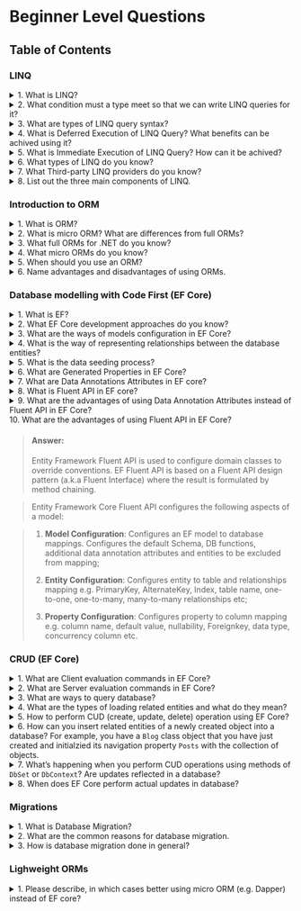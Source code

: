 

# Beginner Level Questions

## Table of Contents

### LINQ

<details>
	<summary>1. What is LINQ?</summary>

> #### Answer:
> LINQ (Language Integrated Query) is uniform query syntax in C# and VB.NET to retrieve data from different sources and formats. It provides a single querying interface for different types of data sources. 

</details>

<details>
	<summary>2. What condition must a type meet so that we can write LINQ queries for it?</summary>

> #### Answer:
> We can write LINQ queries for the types that implement `IEnumerable<T>` or `IQueryable<T>` interface.

</details>

<details>
	<summary>3. What are types of LINQ query syntax?</summary>

> #### Answer:
> 1. Query Syntax or Query Expression Syntax
> 2. Method Syntax or Method Extension Syntax or Fluent

</details>

<details>
	<summary>4. What is Deferred Execution of LINQ Query? What benefits can be achived using it?</summary>

> #### Answer:
> 1. Deferred execution means that the evaluation of an expression (materialization and execution) is delayed until its realized value is actually required.
> 2. It greatly improves performance by avoiding unnecessary execution.

</details>

<details>
	<summary>5. What is Immediate Execution of LINQ Query? How can it be achived?</summary>

> #### Answer:
> 1. Immediate Execution forces the LINQ query to execute and gets the result immediately.
> 2. The 'To' conversion operators execute the given query and give the result immediately (`ToList`, `To Array`, `ToDictionary`, `ToLookup`). Aggregation operators  (`Count`, `Max`, ...), element operators (`Single`, `Last`, `FirstOrDefault`). Loop iterations.

</details>

<details>
<summary>6. What types of LINQ do you know?</summary>

>#### Answer:
>* LINQ to objects
>* LINQ to SQL(DLINQ)
>* LINQ to dataset
>* LINQ to XML(XLINQ)
>* LINQ to entities

</details>

<details>
<summary>7. What Third-party LINQ providers do you know?</summary>

>#### Answer:
>* DbLinq
>* LINQ to Excel
>* LINQ to JSON
>* LINQ to Amazon

</details>

<details>
<summary>8. List out the three main components of LINQ.</summary>

>#### Answer:
>* Standard Query Operators
>* Language Extensions
>* LINQ Providers

</details>

### Introduction to ORM

<details>
	<summary>1. What is ORM?</summary>

> #### Answer:
> Object-Relational Mapping is a technique that lets you query and manipulate data from a database using an object-oriented paradigm.

</details>

<details>
	<summary>2. What is micro ORM? What are differences from full ORMs?</summary>

> #### Answer:
> Micro ORMs are useful small ORMs that are lightweight and map between objects and database queries. They have better performance but usually don’t come with any powerful features like full ORMs do (change tracking, concurrency, caching, relationships, migrations).

</details>

<details>
	<summary>3. What full ORMs for .NET do you know?</summary>

> #### Answer:
> EF, EF Core, NHibernate.

</details>

<details>
	<summary>4. What micro ORMs do you know?</summary>

> #### Answer:
> Dapper.

</details>

<details>
<summary>5. When should you use an ORM?</summary>

>#### Answer:
>ORM is useful when you need to work with data stored in the database within your application.

</details>

<details>
<summary>6. Name advantages and disadvantages of using ORMs.</summary>

>#### Answer:
>Advantages:
>* It lets you treat data stored in a database like a usual object;
>* You don't have to write SQL;
>* You write your data model in only one place, and it's easier to update, maintain, and reuse the code;
>* The model is weakly bound to the rest of the application, so you can change it or use it anywhere else;
>* It lets you use OOP.
>
>Disadvantages:
>* You have to learn it, ORM libraries are not lightweight tools;
>* Performance. It's OK for simple queries, but you can have problems with more difficult tasks;
>* Sometimes treating database data like usual objects can affect performance negatively (e.g. a huge for loop).

</details>

### Database modelling with Code First (EF Core)

<details>
	<summary>1. What is EF?</summary>

> #### Answer:
> Entity Framework is an Object/Relational Mapping (ORM) framework. It is an enhancement to ADO.NET that gives developers an automated mechanism for accessing & storing the data in the database.

</details>

<details>
	<summary>2. What EF Core development approaches do you know?</summary>

> #### Answer:
> 1. Code-First
> 2. Database-First

</details>

<details>
	<summary>3. What are the ways of models configuration in EF Core?</summary>

> #### Answer:
> 1. Fluent API
> 2. Data Annotation Attributes

</details>

<details>
	<summary>4. What is the way of representing relationships between the database entities?</summary>

> #### Answer:
> Navigation properties.

</details>

<details>
<summary>5. What is the data seeding process?</summary>

>#### Answer:
> Data seeding is the process of populating a database with an initial set of data.

</details>

<details>
<summary>6. What are Generated Properties in EF Core? </summary>

>#### Answer:
>A property the value of which is generated either by Entity Framework or the database when the entity is added or updated is known as generated property

</details>

<details>
<summary>7. What are Data Annotations Attributes in EF core? </summary>

>#### Answer:
>Attributes are a kind of tag that you can place on a class or property to specify metadata about that class or property. Entity Framework Core makes use of attributes defined in the System.ComponentModel.DataAnnotations.Schema and System.ComponentModel.DataAnnotations namespaces.
>
```csharp
[MyClassAttribute]
public class MyClass
{
    [MyPropertyAttribute]
    public int MyProperty { get; set; }
    
    ...
}
```
>
>You can apply multiple attributes in one of two ways - separately:
>
```csharp
[MyFirstAttribute]
[MySecondAttribute]
[MyThirdAttribute]
public int MyProperty { get; set; }
...
```
>
>or as a comma-separated list:
>
```csharp
[MyFirstAttribute, MySecondAttribute, MyThirdAttribute]
public int MyProperty { get; set; }
...
```

</details>

<details>
<summary>8. What is Fluent API in EF core? </summary>

>#### Answer:
>EF Core Fluent API is an approach for configuring various aspects of your model(using provided methods) which is based on a Fluent API design pattern (a.k.a Fluent Interface) where the result is formulated by method chaining.

</details>

<details>

<summary>9. What are the advantages of using Data Annotation Attributes instead of Fluent API in EF Core?</summary>

>#### Answer:
>Each entity is configured separately, configuration is not separated from the model.

</details>

<summary>10. What are the advantages of using Fluent API in EF Core?</summary>

>#### Answer:
>Entity Framework Fluent API is used to configure domain classes to override conventions. EF Fluent API is based on a Fluent API design pattern (a.k.a Fluent Interface) where the result is formulated by method chaining.

>Entity Framework Core Fluent API configures the following aspects of a model:

>1) **Model Configuration**: Configures an EF model to database mappings. Configures the default Schema, DB functions, additional data annotation attributes and entities to be excluded from mapping;
>
>2) **Entity Configuration**: Configures entity to table and relationships mapping e.g. PrimaryKey, AlternateKey, Index, table name, one-to-one, one-to-many, many-to-many relationships etc;
>
>3) **Property Configuration**: Configures property to column mapping e.g. column name, default value, nullability, Foreignkey, data type, concurrency column etc.

</details>

### CRUD (EF Core)

<details>
<summary>1. What are Client evaluation commands in EF Core?</summary>

>#### Answer:
> Commands that cannot be converted into SQL, so therefore must be run in software in the application, known as the client.

</details>

<details>
<summary>2. What are Server evaluation commands in EF Core?</summary>

>#### Answer:
> Commands that can be converted into SQL commands and run on the database server.

</details>


<details>
	<summary>3. What are ways to query database?</summary>

> #### Answer:
> 1. LINQ.
> 2. Raw SQL queries.

</details>

<details>
	<summary>4. What are the types of loading related entities and what do they mean?</summary>

> #### Answer:

The difference between loading types is in how EF Core loads related entities from other tables.

For example, if class <code>Person</code> has property <code>Pet[] Pets</code>:

> 1. **Eager** loading means that related data from table Pets will be loaded only if you add a call to Include(x => x.Pets). Otherwise, the data from table Persons will be loaded, but property Pets will be null
> 2. **Explicit** loading means that the related data will be loaded when you explicitly request it in a separate query:
    - First, you get the required Person data: var person = dbContext.Persons.First();
    - Then, you load related data in a separate request via Entry API: var pets = dbContext.Entry(person).Collection(x => x.Pets).Load();
> 3. **Lazy** loading can be enabled when configuring dbContext. If it is enabled, all related data will be loaded automatically. This is not a recommended approach, because it will increase the response time and often load unnecessary data.

</details>

<details>
	<summary>5. How to perform CUD (create, update, delete) operation using EF Core?</summary>

> #### Answer:
> Methods of `DbSet` and `DbContext` (`Add`, `Remove`). Update properties of a model.

</details>

<details>
	<summary>6. How can you insert related entities of a newly created object into a database? For example, you have a <code>Blog</code> class object that you have just created and initialzied its navigation property <code>Posts</code> with the collection of objects.</summary>

> #### Answer:
> When you insert `Blog` class object its related `Post` entities will be automatically inserted into a database.

</details>

<details>
	<summary>7. What’s happening when you perform CUD operations using methods of <code>DbSet</code> or <code>DbContext</code>? Are updates reflected in a database?</summary>

> #### Answer:
> `DbContext` keeps track of updates, `EntityState` is updated. There is no updates in a database.

</details>

<details>
	<summary>8. When does EF Core perform actual updates in database?</summary>

> #### Answer:
> After calling the method `SaveChanges` of a `DbContext` object.

</details>

### Migrations

<details>
<summary>1. What is Database Migration?</summary>

>#### Answer:
> Database migration is management of incremental, reversible changes to relational database schemas. This is a complex, multiphase process, which usually includes assessment, database schema conversion (if you are changing engines), script conversion, data migration, functional testing, performance tuning, and many other steps. In the context of enterprise applications — Database migration means moving your data from one platform to another. 

</details>

<details>
<summary>2. What are the common reasons for database migration.</summary>

>#### Answer:
>
>1) Upgrading to the latest version of the database software to improve security and compliance;
>
>2) Moving existing data to a new database to reduce cost, improve performance, and achieve scalability;
>
>3) Moving from an on-premise database to a cloud-based database for better scalability and lower costs;
>
>4) Merge data from several databases into a single database for a unified data view post-merger.

</details>

<details>
<summary>3. How is database migration done in general?</summary>

>#### Answer:
>Database migration is a multiphase process that involves some or all the following steps:
>
>1) **Assessment** : At this stage, you'll need to gather business requirements, assess the costs and benefits, and perform data profiling. Data profiling is a process by which you get to know your existing data and database schema. You'll also need to plan how you will move the data — will you use an ETL (Extraction, Transformation, and Loading) tool, scripting, or some other tool to move the data?
>
>2) **Database schema conversion** : The schema is a blueprint of how the database is structured, and it varies based on the rules of a given database. When you move data from one system to another, you'll need to convert the schemas so that the structure of the data works with the new database;
>
>3) **Data migration** : After you have completed all the preliminary requirements, you'll need to actually move the data. This may involve scripting or using an ETL tool or some other tool to move the data. During the migration, you will likely transform the data, normalize data types, and check for errors;
>
>4) **Testing and tuning** : Once you've moved the data, you need to verify that the data was moved correctly, is complete, isn't missing values, doesn't contain null values, and is valid.

</details>

### Lighweight ORMs

<details>
<summary>1. Please describe, in which cases better using micro ORM (e.g. Dapper) instead of EF core?</summary>

>#### Answer: 
>* You need to excellent raw execution performance with minimal overheads;
>* You need to retain control over your SQL;
>* You don't need the object-tracking features of a full-weight ORM.

</details>